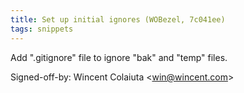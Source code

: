 ```yaml
---
title: Set up initial ignores (WOBezel, 7c041ee)
tags: snippets
---
```


Add ".gitignore" file to ignore "bak" and "temp" files.

Signed-off-by: Wincent Colaiuta &lt;win@wincent.com&gt;

